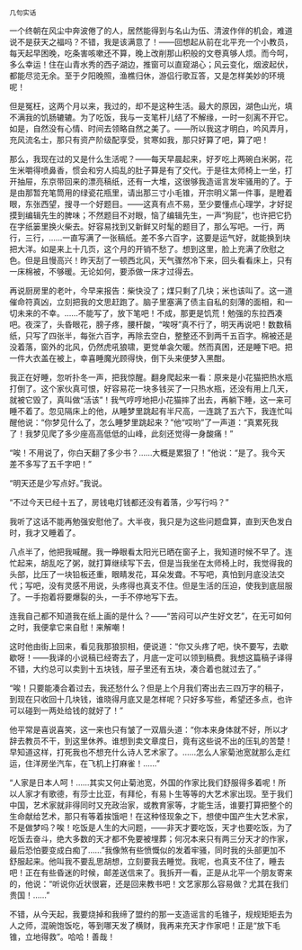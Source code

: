     几句实话 

   一个终朝在风尘中奔波倦了的人，居然能得到与名山为伍、清波作伴的机会，难道说不是获天之福吗？不错，我是该满意了！——回想起从前在北平充一个小教员，每天起早困晚，吃条害咳嗽还不算，晚上改削那山积般的文卷真够人烦。而今呵，多么幸运！住在山青水秀的西子湖边，推窗可以直窥湖心；风云变化，烟波起伏，都能尽览无余。至于夕阳晚照，渔樵归休，游侣行歌互答，又是怎样美妙的环境呢！

   但是冤枉，这两个月以来，我过的，却不是这种生活。最大的原因，湖色山光，填不满我的饥肠辘辘。为了吃饭，我与一支笔杆儿结了不解缘，一时一刻离不开它。如是，自然没有心情、时间去领略自然之美了。——所以我这才明白，吟风弄月，充风流名士，那只有资产阶级配享受，贫寒如我，那只好算了吧，算了吧！

   那么，我现在过的又是什么生活呢？——每天早晨起来，好歹吃上两碗白米粥，花生米嚼得喷鼻香，惯会和穷人捣乱的肚子算是有了交代。于是往太师椅上一坐，打开抽屉，东京带回来的漂亮稿纸，还有一大堆，这很够我造谣言发牢骚用的了。于是由那暂充笔筒用的绿瓷花瓶里，请出那三寸小毛锥，开宗明义第一件事，是瞪着眼，东张西望，搜寻一个好题目。——这真有点不易，至少要懂点心理学，才好捉摸到编辑先生的脾味；不然题目不对眼，恼了编辑先生，一声“狗屁”，也许把它扔在字纸篓里换火柴去。好容易找到又新鲜又时髦的题目了，那么写吧。一行，两行，三行，……一直写满了一张稿纸。差不多六百字，这要是运气好，就能换到块把大洋。如是来上十几页，这个月的开销不愁了。想到这里，脸上充满了欣慰之色。但是且慢高兴！昨天刮了一顿西北风，天气骤然冷下来，回头看看床上，只有一床棉被，不够暖。无论如何，要添做一床才过得去。

   再说厨房里的老叶，今早来报告：柴快没了；煤只剩了几块；米也该叫了。这一道催命符真凶，立刻把我的文思赶跑了。脑子里塞满了债主自私的刻薄的面相，和一切未来的不幸。……不能写了，放下笔吧！不成，那更是饥荒！勉强的东拉西凑吧。夜深了，头昏眼花，膀子疼，腰杆酸，“唉呀”真不行了，明天再说吧！数数稿纸，只写了四张半，每张六百字，再除去空白，整整还不到两千五百字。棉被还是没着落，窗外的北风，仍然虎吼狼啸，更觉单衾欠暖。然而真困，还是睡下吧。把一件大衣盖在被上，幸喜睡魔光顾得快，倒下头来便梦入黑酣。

   我正在好睡，忽听扑冬一声，把我惊醒。翻身爬起来一看：原来是小花猫把热水瓶打倒了。这个家伙真可恨，好容易花一块多钱买了一只热水瓶，还没有用上几天，就被它毁了，真叫做“活该”！我气哼哼地把小花猫摔了出去，再躺下睡，这一来可睡不着了。忽见隔床上的他，从睡梦里跳起有半尺高，一连跳了五六下，我连忙叫醒他说：“你梦见什么了，怎么睡梦里跳起来？”他“哎哟”了一声道：“真累死我了！我梦见爬了多少座高高低低的山峰，此刻还觉得一身酸痛！”

   “唉！不用说了，你白天翻了多少书？……大概是累狠了！”他说：“是了。我今天差不多写了五千字吧！”

   “明天还是少写点好。”我说。

   “不过今天已经十五了，房钱电灯钱都还没有着落，少写行吗？”

   我听了这话不能再勉强安慰他了。大半夜，我只是为这些问题盘算，直到天色发白时，我才又睡着了。

   八点半了，他把我喊醒。我一睁眼看太阳光已晒在窗子上，我知道时候不早了。连忙起来，胡乱吃了粥，就打算继续写下去，但是当我坐在太师椅上时，我觉得我的头部，比压了一块铅板还重，眼睛发花，耳朵发聋。不写吧，真怕到月底没法交代；写吧，没有灵感不用说，头疼得也真支不住。但是生活的压迫，使我到底屈服了。一手抱着将要爆裂的头，一手不停地写下去。

   连我自己都不知道我在纸上画的是什么？——“苦闷可以产生好文艺”，在无可如何之时，我便拿它来自慰！来解嘲！

   这时他由街上回来，看见我那狼狈相，便说道：“你又头疼了吧，快不要写，去歇歇呀！——我译的小说稿已经寄去了，月底一定可以领到稿费。我想这篇稿子译得不错，大约总可以卖到十五块钱，屉子里还有五块，凑合着也就过去了。”

   “唉！只要能凑合着过去，我还愁什么？但是上个月我们寄出去三四万字的稿子，到现在只收回十几块钱，谁晓得月底又是怎样呢？只好多写些，希望还多点，也许可以碰到一两处给钱的就好了！”

   他平常是喜说喜笑，这一来也只有皱了一双眉头道：“你本来身体就不好，所以才辞去教员不干，到这里休养。谁想到卖文章度日，竟有这些说不出的压轧的苦楚！早知道这样，打死我也不想充什么诗人艺术家了。……怎么人家菊池宽就那么走红运，住洋房坐汽车，在飞机上打麻雀！……”

   “人家是日本人呵！……其实又何止菊池宽，外国的作家比我们舒服得多着呢！所以人家才有歌德，有莎士比亚，有拜伦，有易卜生等等的大艺术家出现。至于我们中国，艺术家就非得同时又充政治家，或教育家等，才能生活，谁要打算把整个的生命献给艺术，那只有等着挨饿吧！在这种怪现象之下，想使中国产生大艺术家，不是做梦吗？唉！吃饭是人生的大问题，——非天才要吃饭，天才也要吃饭，为了吃饭去奋斗，绝大多数的天才都不免要被埋葬；何况本来只有两三分天才的作家，最后恐怕要变成白痴了……”我像煞有些愤慨似的发着牢骚，同时我的头部更加不舒服起来。他叫我不要乱思胡想，立刻要我去睡觉。我呢，也真支不住了，睡去吧！正在有些昏迷的时候，邮差送信来了。我拆开一看，正是从北平一个朋友寄来的，他说：“听说你近状很窘，还是回来教书吧！文艺家那么容易做？尤其在我们贵国！……”

   不错，从今天起，我要烧掉和我缔了盟约的那一支造谣言的毛锥子，规规矩矩去为人之师，混碗饱饭吃，等到哪天发了横财，我再来充天才作家吧！正是“放下毛锥，立地得救”。哈哈！善哉！

